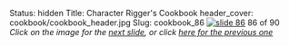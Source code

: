 Status: hidden
Title: Character Rigger's Cookbook
header_cover: cookbook/cookbook_header.jpg
Slug: cookbook_86
[![slide 86](https://dl.dropboxusercontent.com/u/2977490/presentations/cookbook/img86.jpg)](cookbook_87)
86 of 90
_Click on the image for the [next slide](cookbook_87), or click [here for the previous one](cookbook_85)_
